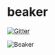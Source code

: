# beaker

[![Gitter](https://badges.gitter.im/tkowalcz-beaker/Lobby.svg)](https://gitter.im/tkowalcz-beaker/Lobby?utm_source=badge&utm_medium=badge&utm_campaign=pr-badge&utm_content=badge)

![Beaker](https://vignette.wikia.nocookie.net/muppet/images/0/05/Beaker.jpg/revision/latest?cb=20101015151246)
